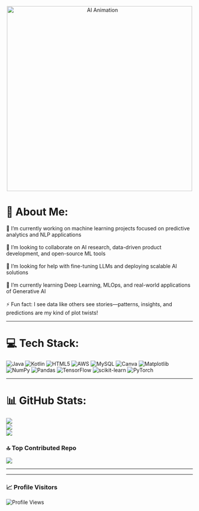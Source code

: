 <div align="center">
  <img src="https://user-images.githubusercontent.com/74038190/212750155-3ceddfbd-19d3-40a3-87af-8d329c8323c4.gif" width="500" alt="AI Animation">
</div>

# 💫 About Me:

<tr>
<td>
  
🔭 I’m currently working on machine learning projects focused on predictive analytics and NLP applications<br>  
👯 I’m looking to collaborate on AI research, data-driven product development, and open-source ML tools<br>  
🤝 I’m looking for help with fine-tuning LLMs and deploying scalable AI solutions<br>  
🌱 I’m currently learning Deep Learning, MLOps, and real-world applications of Generative AI<br>  
⚡ Fun fact: I see data like others see stories—patterns, insights, and predictions are my kind of plot twists!

</td>

 

---

# 💻 Tech Stack:
![Java](https://img.shields.io/badge/java-%23ED8B00.svg?style=for-the-badge&logo=openjdk&logoColor=white) ![Kotlin](https://img.shields.io/badge/kotlin-%237F52FF.svg?style=for-the-badge&logo=kotlin&logoColor=white) ![HTML5](https://img.shields.io/badge/html5-%23E34F26.svg?style=for-the-badge&logo=html5&logoColor=white) ![AWS](https://img.shields.io/badge/AWS-%23FF9900.svg?style=for-the-badge&logo=amazon-aws&logoColor=white) ![MySQL](https://img.shields.io/badge/mysql-4479A1.svg?style=for-the-badge&logo=mysql&logoColor=white) ![Canva](https://img.shields.io/badge/Canva-%2300C4CC.svg?style=for-the-badge&logo=Canva&logoColor=white) ![Matplotlib](https://img.shields.io/badge/Matplotlib-%23ffffff.svg?style=for-the-badge&logo=Matplotlib&logoColor=black) ![NumPy](https://img.shields.io/badge/numpy-%23013243.svg?style=for-the-badge&logo=numpy&logoColor=white) ![Pandas](https://img.shields.io/badge/pandas-%23150458.svg?style=for-the-badge&logo=pandas&logoColor=white) ![TensorFlow](https://img.shields.io/badge/TensorFlow-%23FF6F00.svg?style=for-the-badge&logo=TensorFlow&logoColor=white) ![scikit-learn](https://img.shields.io/badge/scikit--learn-%23F7931E.svg?style=for-the-badge&logo=scikit-learn&logoColor=white) ![PyTorch](https://img.shields.io/badge/PyTorch-%23EE4C2C.svg?style=for-the-badge&logo=PyTorch&logoColor=white)

---

# 📊 GitHub Stats:
![](https://github-readme-stats.vercel.app/api?username=Sharanya-Vemula&theme=default_repocard&hide_border=false&include_all_commits=false&count_private=false)<br/>
![](https://nirzak-streak-stats.vercel.app/?user=Sharanya-Vemula&theme=default_repocard&hide_border=false)<br/>
![](https://github-readme-stats.vercel.app/api/top-langs/?username=Sharanya-Vemula&theme=default_repocard&hide_border=false&include_all_commits=false&count_private=false&layout=compact)

### 🔝 Top Contributed Repo
![](https://github-contributor-stats.vercel.app/api?username=Sharanya-Vemula&limit=5&theme=default_repocard&combine_all_yearly_contributions=true)

---

---

### 📈 Profile Visitors  
![Profile Views](https://komarev.com/ghpvc/?username=Sharanya-Vemula&label=Profile+views&color=0e75b6&style=flat)

